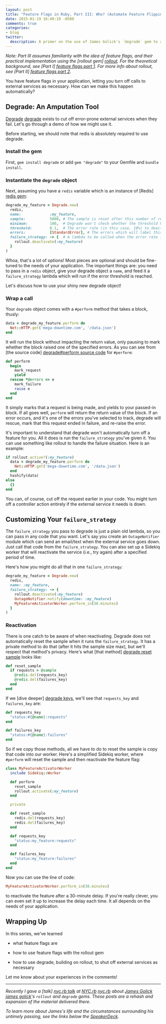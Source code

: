 ```yaml
---
layout: post
title: "Feature Flags in Ruby, Part III: Who? (Automate Feature Flipping)"
date: 2015-01-19 16:49:19 -0500
comments: true
categories:
- blog
twitter:
  description: A primer on the use of James Golick's `degrade` gem to automate feature flipping.
---
```


*Note: Part III assumes familiarity with the idea of feature flags, and their
practical implementation using the [rollout gem] [rollout].  For the
theoretical background, see [Part I] [feature flags part 1].  For more info
about rollout, see [Part II] [feature flags part 2].*

You have feature flags in your application, letting you turn off calls to
external services as necessary.  How can we make this happen automatically?

<!-- more -->

## Degrade: An Amputation Tool

[Degrade] [degrade] exists to cut off error-prone external services when they
fail.  Let's go through a demo of how we might use it.

Before starting, we should note that redis is absolutely required to use
degrade.

### Install the gem
First, `gem install degrade` or add `gem "degrade"` to your Gemfile and `bundle
install`.

### Instantiate the `degrade` object
Next, assuming you have a `redis` variable which is an instance of
[Redis] [redis gem]:

``` ruby
degrade_my_feature = Degrade.new(
  redis,
  name:             :my_feature,
  sample:           5000, # The sample is reset after this number of requests.
  minimum:          100,  # Degrade won't check whether the threshold has been hit until this number of requests has been made.
  threshold:        0.1,  # The error rate (in this case, 10%) to deactivate the service
  errors:           [StandardError], # The errors which will label this request as a failure
  failure_strategy: -> {  # A lambda to be called when the error rate is reached
    rollout.deactivate(:my_feature)
  }
)
```

Whoa, that's a lot of options!  Most pieces are optional and should be
fine-tuned to the needs of your application.  The important things are: you need
to pass in a `redis` object, give your degrade object a `name`, and feed it a
`failure_strategy` lambda which will run if the error threshold is reached.

Let's discuss how to use your shiny new degrade object!

### Wrap a call

Your `degrade` object comes with a `#perform` method that takes a block, thusly:

```ruby
data = degrade_my_feature.perform do
  Net::HTTP.get('mega-downtime.com', '/data.json')
end
```

It will run the block without impacting the return value, only pausing to mark
whether the block raised one of the specified errors.  As you can see from
[the source code] [degrade#perform source code] for `#perform`:

``` ruby
def perform
  begin
    mark_request
    yield
  rescue *@errors => e
    mark_failure
    raise e
  end
end
```

It simply marks that a request is being made, and yields to your passed-in
block. If all goes well, `perform` will return the return value of the block.
If an error occurs, and it's one of the errors you've selected to track, degrade
will rescue, mark that this request ended in failure, and re-raise the error.

It's important to understand that degrade won't automatically turn off a feature
for you.  All it does is run the `failure_strategy` you've given it.  You can
use something like rollout to handle the failure situation.  Here is an example:

``` ruby
if rollout.active?(:my_feature)
  data = degrade_my_feature.perform do
    Net::HTTP.get('mega-downtime.com', '/data.json')
  end
  hashify(data)
else
  {}
end
```

You can, of course, cut off the request earlier in your code.  You might turn
off a controller action entirely if the external service it needs is down.

## Customizing Your `failure_strategy`
The `failure_strategy` you pass to degrade is just a plain old lambda, so you
can pass in any code that you want.  Let's say you create an `OutageNotifier`
module which can send an email/text when the external service goes down.  Just
call that code from the `failure_strategy`.  You can also set up a Sidekiq
worker that will reactivate the service (i.e., try again) after a specified
period of time.

Here's how you might do all that in one `failure_strategy`:

```ruby
degrade_my_feature = Degrade.new(
  redis,
  name: :my_feature,
  failure_strategy: -> {
    rollout.deactivate(:my_feature)
    OutageNotifier.notify(downtime: :my_feature)
    MyFeatureActivatorWorker.perform_in(30.minutes)
  }
)
```

### Reactivation
There is one catch to be aware of when reactivating.  Degrade does not
automatically reset the sample when it runs the `failure_strategy`.  It has a
private method to do that (after it hits the sample size max), but we'll respect
that method's privacy.  Here's what [that method] [degrade reset sample] looks
like:

```ruby
def reset_sample
  if requests > @sample
    @redis.del(requests_key)
    @redis.del(failures_key)
  end
end
```

If we [dive deeper] [degrade keys], we'll see that `requests_key` and
`failures_key` are:

```ruby
def requests_key
  "status:#{@name}:requests"
end

def failures_key
  "status:#{@name}:failures"
end
```

So if we copy those methods, all we have to do to reset the sample is copy that
code into our worker.  Here's a simplified Sidekiq worker, where `#perform` will
reset the sample and then reactivate the feature flag:

```ruby
class MyFeatureActivatorWorker
  include Sidekiq::Worker

  def perform
    reset_sample
    rollout.activate(:my_feature)
  end

  private

  def reset_sample
    redis.del(requests_key)
    redis.del(failures_key)
  end

  def requests_key
    "status:my_feature:requests"
  end

  def failures_key
    "status:my_feature:failures"
  end
end
```

Now you can use the line of code:
```ruby
MyFeatureActivatorWorker.perform_in(30.minutes)
```
to reactivate the feature after a 30-minute delay.  If you're really clever, you
can even set it up to increase the delay each time.  It all depends on the needs
of your application.

## Wrapping Up
In this series, we've learned

- what feature flags are

- how to use feature flags with the rollout gem

- how to use degrade, building on rollout, to shut off external services as
necessary

Let me know about your experiences in the comments!

***

*Recently I gave a [talk] [nyc.rb talk] at [NYC.rb] [nyc.rb] about
[James Golick] [james golick]'s `rollout` and `degrade` gems.  These posts are a
rehash and expansion of the material delivered there.*

*To learn more about James's life and the circumstances surrounding his untimely
passing, see the links below the [SpeakerDeck][SpeakerDeck].*

[rollout]: https://github.com/FetLife/rollout
[degrade]: https://github.com/jamesgolick/degrade

[feature flags part 1]: /blog/2015/01/18/feature-flags-in-ruby-part-i-what-and-why/
[feature flags part 2]: /blog/2015/01/18/feature-flags-in-ruby-part-ii-how-and-where/

[redis gem]: https://github.com/redis/redis-rb

[degrade#perform source code]: https://github.com/jamesgolick/degrade/blob/master/lib/degrade.rb#L12-L20
[degrade reset sample]: https://github.com/jamesgolick/degrade/blob/master/lib/degrade.rb#L56-L61
[degrade keys]: https://github.com/jamesgolick/degrade/blob/master/lib/degrade.rb#L31-L37

[nyc.rb talk]: /talks/2015/01/14/flag-your-features-with-rollout-and-degrade
[nyc.rb]: http://www.meetup.com/NYC-rb/
[james golick]: http://jamesgolick.com
[SpeakerDeck]: https://speakerdeck.com/amcaplan/flag-your-features-with-rollout-and-degrade
[Vitals]: http://vitals.com
